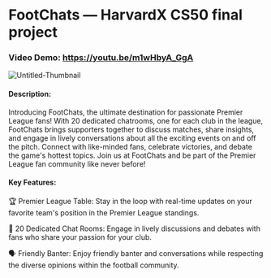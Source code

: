 # FootChats — HarvardX CS50 final project

### Video Demo: https://youtu.be/m1wHbyA_GgA
![Untitled-Thumbnail](https://github.com/Crosspii/FootChats/assets/141479352/f2f0cf30-0f26-4504-9b21-72fa90eecbd7)

#### Description:

Introducing FootChats, the ultimate destination for passionate Premier League fans! With 20 dedicated chatrooms, one for each club in the league, FootChats brings supporters together to discuss matches, share insights, and engage in lively conversations about all the exciting events on and off the pitch. Connect with like-minded fans, celebrate victories, and debate the game's hottest topics. Join us at FootChats and be part of the Premier League fan community like never before!



#### Key Features:
🏆 Premier League Table: Stay in the loop with real-time updates on your favorite team's position in the Premier League standings.

💬 20 Dedicated Chat Rooms: Engage in lively discussions and debates with fans who share your passion for your club.

🗣️ Friendly Banter: Enjoy friendly banter and conversations while respecting the diverse opinions within the football community.
